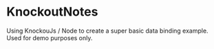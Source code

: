 KnockoutNotes
=============

Using KnockouJs / Node to create a super basic data binding example. Used for demo purposes only.